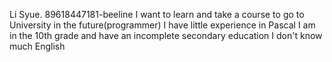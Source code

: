 Li Syue.
89618447181-beeline
I want to learn and take a course to go to University in the future(programmer)
I have little experience in Pascal 
I am in the 10th grade and have an incomplete secondary education
I don't know much English
